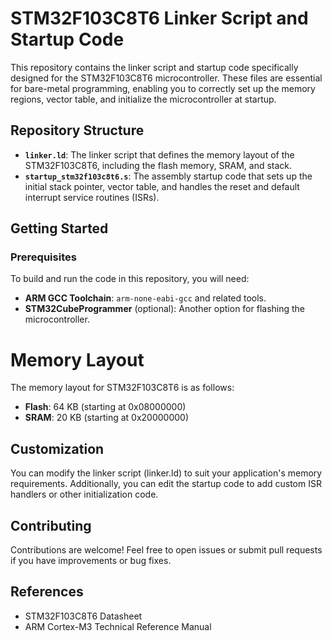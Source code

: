 # STM32F103C8T6 Linker Script and Startup Code

This repository contains the linker script and startup code specifically designed for the STM32F103C8T6 microcontroller. These files are essential for bare-metal programming, enabling you to correctly set up the memory regions, vector table, and initialize the microcontroller at startup.

## Repository Structure

- **`linker.ld`**: The linker script that defines the memory layout of the STM32F103C8T6, including the flash memory, SRAM, and stack.
- **`startup_stm32f103c8t6.s`**: The assembly startup code that sets up the initial stack pointer, vector table, and handles the reset and default interrupt service routines (ISRs).

## Getting Started

### Prerequisites

To build and run the code in this repository, you will need:

- **ARM GCC Toolchain**: `arm-none-eabi-gcc` and related tools.
- **STM32CubeProgrammer** (optional): Another option for flashing the microcontroller.

# Memory Layout
The memory layout for STM32F103C8T6 is as follows:

- **Flash**: 64 KB (starting at 0x08000000)
- **SRAM**: 20 KB (starting at 0x20000000)

## Customization

You can modify the linker script (linker.ld) to suit your application's memory requirements. Additionally, you can edit the startup code to add custom ISR handlers or other initialization code.

## Contributing

Contributions are welcome! Feel free to open issues or submit pull requests if you have improvements or bug fixes.

## References

- STM32F103C8T6 Datasheet
- ARM Cortex-M3 Technical Reference Manual
